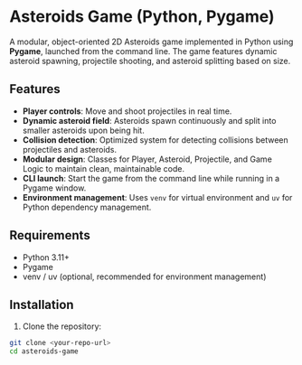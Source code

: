 # Asteroids Game (Python, Pygame)

A modular, object-oriented 2D Asteroids game implemented in Python using **Pygame**, launched from the command line. The game features dynamic asteroid spawning, projectile shooting, and asteroid splitting based on size.

## Features

- **Player controls**: Move and shoot projectiles in real time.  
- **Dynamic asteroid field**: Asteroids spawn continuously and split into smaller asteroids upon being hit.  
- **Collision detection**: Optimized system for detecting collisions between projectiles and asteroids.  
- **Modular design**: Classes for Player, Asteroid, Projectile, and Game Logic to maintain clean, maintainable code.  
- **CLI launch**: Start the game from the command line while running in a Pygame window.  
- **Environment management**: Uses `venv` for virtual environment and `uv` for Python dependency management.

## Requirements

- Python 3.11+  
- Pygame  
- venv / uv (optional, recommended for environment management)

## Installation

1. Clone the repository:  
```bash
git clone <your-repo-url>
cd asteroids-game
